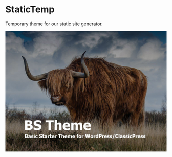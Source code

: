 # StaticTemp

Temporary theme for our static site generator.

![StaticTemp Screenshot](https://raw.githubusercontent.com/IntegratePress/statictemp/master/screenshot.jpg)